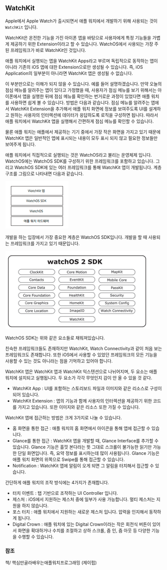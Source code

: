 ## WatchKit

Apple에서 Apple Watch가 출시되면서 애플 워치에서 개발하기 위해 사용되는 것이 `WatchKit` 입니다.

WatchKit은 온전한 기능을 가진 아이폰 앱을 바탕으로 사용자에게 특정 기능들을 가볍게 제공하기 위한 Extension이라고 할 수 있습니다. WatchOS에서 사용되는 가장 주된 프레임워크가 바로 WatchKit인 것입니다.

애플 워치에서 실행되는 앱을 WatchKit Apps라고 부르며 독립적으로 동작하는 앱이 아니라 기존의 iOS 앱에 대한 Extension으로만 생성될 수 있습니다. 즉, iOS Application의 일부분이 아니라면 WatchKit 앱은 생성될 수 없습니다. 

이 부분만으로는 이해가 되지 않을 수 있습니다. 예를 들어 설명하겠습니다. 만약 오늘의 점심 메뉴를 알려주는 앱이 있다고 가정했을 때, 사용자가 점심 메뉴를 보기 위해서는 아이폰에서 앱을 실행한 뒤에 점심 메뉴를 확인하는 번거로운 과정이 있었다면 애플 워치를 사용하면 쉽게 볼 수 있습니다. 방법은 다음과 같습니다. 점심 메뉴를 알려주는 앱에서 WatchKit Extension을 추가해서 애플 워치 화면에 정보를 보여주도록 UI를 설계하고 원하는 사용자의 인터렉션에 데이터가 응답하도록 로직을 구성하면 됩니다. 따라서 애플 워치에서 WatchKit 앱을 실행해서 간편하게 점심 메뉴를 확인할 수 있습니다.

물론 애플 워치는 애플에서 제공하는 기기 중에서 가장 작은 화면을 가지고 있기 때문에 WatchKit 앱은 일반적인 앱에 표시되는 내용이 모두 표시 되지 않고 필요한 정보들만 보여주게 됩니다. 



애플 워치에서 직접적으로 실행되는 것은 WatchOS라고 불리는 운영체제 입니다. WatchOS에는 WatchOS SDK를 구성하기 위한 프레임워크를 포함하고 있습니다. 그리고 WatchOS SDK에 있는 여러 프레임워크를 통해 WatchKit 앱이 개발됩니다. 계층 구조를 그림으로 나타내면 다음과 같습니다.

![WatchKit hierarchy](../../img/WatchKit/1.png)



개발을 하는 입장에서 가장 중요한 계층은 WatchOS SDK입니다. 개발을 할 때 사용되는 프레임워크를 가지고 있기 때문입니다. 

![WatchOS SDK](../../img/WatchKit/2.png)


WatchOS SDK는 위와 같은 요소들로 채워져있습니다.

친숙한 프레임워크들도 존재하지만 WatchKit, Watch Connectivity과 같이 처음 보는 프레임워크도 존재합니다. 또한 iOS에서 사용할 수 있었던 프레임워크의 모든 기능을 사용할 수 있는 것도 아니라는 점을 기억하고 있어야 합니다.



WatchKit 앱은 WatchKit 앱과 WatchKit 익스텐션으로 나뉘어지며, 두 요소는 애플 워치에 설치되고 실행됩니다. 두 요소가 각각 무엇인지 감이 안 올 수 있을 것 같다.

* WatchKit App : UI를 포함하는 스토리보드 파일과 이미지와 같은 리소스로 구성이 되어 있습니다.
* WatchKit Extension : 앱의 기능과 함께 사용자의 인터렉션을 제공하기 위한 코드를 가지고 있습니다. 또한 이미지와 같은 리소스 또한 가질 수 있습니다.



WatchKit 앱에 접근하는 방법은 크게 3가지로 나눌 수 있습니다. 

* 홈 화면을 통한 접근 : 애플 워치의 홈 화면에서 아이콘을 통해 앱에 접근할 수 있습니다.
* Glance를 통한 접근 : WatchKit 앱을 개발할 때, Glance Interface를 추가할 수 있습니다. Glance 기능은 흘낏 본다라는 뜻 그대로 스크롤이 불가능한 읽기만 가능한 단일 화면입니다. 즉, 요약 정보를 표시하는데 많이 사용됩니다. Glance 기능은 애플 워치 화면의 위쪽으로 Swipe를 통해 접근할 수 있습니다.
* Notification : WatchKit 앱에 알림이 오게 되면 그 알림을 터치해서 접근할 수 있습니다.



간단하게 애플 워치의 조작 방식에는 4가지가 존재합니다.

* 터치 이벤트 : 탭 기반으로 조작하는 UI Controller 입니다.
* 제스처 : iOS에서 지원하는 제스처 중에 일부가 사용 가능합니다. 멀티 제스처는 지원을 하지 않습니다.
* 포스 터치 : 애플 워치에서 지원하는 새로운 제스처 입니다. 압력을 인지해서 동작하게 됩니다.
* Digital Crown : 애플 워치에 있는 Digital Crown이라는 작은 회전식 버튼이 있어서 화면을 확대하거나 수치를 조절하고 상하 스크롤, 줌 인, 줌 아웃 등 다양한 기능을 수행할 수 있습니다.



### 참조

책/ 핵심만골라배우는애플워치프로그래밍 (제이펍)